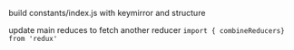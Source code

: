 build constants/index.js with keymirror and structure

update main reduces to fetch another reducer `import { combineReducers} from 'redux'`